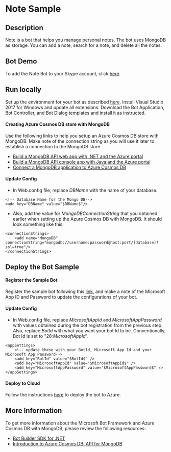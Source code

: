 # Note Sample

## Description
Note is a bot that helps you manage personal notes. The bot uses MongoDB as storage. You can add a note, search for a note, and delete all the notes.

## Bot Demo
To add the Note Bot to your Skype account, click [here](https://join.skype.com/bot/d567a1c2-ffe6-400d-b955-efc15f64f085).

## Run locally
Set up the environment for your bot as described [here](https://docs.microsoft.com/en-us/bot-framework/dotnet/bot-builder-dotnet-quickstart). Install Visual Studio 2017 for Windows and update all extensions. Download the Bot Application, Bot Controller, and Bot Dialog templates and install it as instructed.

#### Creating Azure Cosmos DB store with MongoDB

Use the following links to help you setup an Azure Cosmos DB store with MongoDB.  Make note of the connection string as you will use it later to establish a connection to the MongoDB store.

- [Build a MongoDB API web app with .NET and the Azure portal](https://docs.microsoft.com/en-us/azure/cosmos-db/create-mongodb-dotnet)
- [Build a MongoDB API console app with Java and the Azure portal](https://docs.microsoft.com/en-us/azure/cosmos-db/create-mongodb-java)
- [Connect a MongoDB application to Azure Cosmos DB](https://docs.microsoft.com/en-us/azure/cosmos-db/connect-mongodb-account)

#### Update Config

- In Web.config file, replace $DBName$ with the name of your database.
```
<!-- Database Name for the Mongo DB-->
<add key="DBName" value="$DBName$"/>
```
- Also, add the value for $MongoDBConnectionString$ that you obtained earlier when setting up the Azure Cosmos DB with MongoDB. It should look something like this:
```
<connectionStrings>
    <add name="MongoDB" connectionString="mongodb://username:password@host:port/[database]?ssl=true"/>
</connectionStrings>
```

## Deploy the Bot Sample

#### Register the Sample Bot
Register the sample bot following this [link](https://docs.microsoft.com/en-us/bot-framework/portal-register-bot), and make a note of the Microsoft App ID and Password to update the configurations of your bot.

#### Update Config

- In Web.config file, replace $MicrosoftAppId$ and $MicrosoftAppPassword$ with values obtained during the bot registration from the previous step. Also, replace $BotId$ with what you want your bot Id to be. Conventionally, Bot Id is set to "28:$MicrosoftAppId$".
```
<appSettings>
    <!-- update these with your BotId, Microsoft App Id and your Microsoft App Password-->
    <add key="BotId" value="$BotId$" />
    <add key="MicrosoftAppId" value="$MicrosoftAppId$" />
    <add key="MicrosoftAppPassword" value="$MicrosoftAppPassword$" />
</appSettings>
```

#### Deploy to Cloud

Follow the instructions [here](https://docs.microsoft.com/en-us/bot-framework/deploy-bot-overview) to deploy the bot to Azure.

## More Information
To get more information about the Microsoft Bot Framework and Azure Cosmos DB with MongoDB, please review the following resources:
- [Bot Builder SDK for .NET](https://docs.microsoft.com/en-us/bot-framework/dotnet/bot-builder-dotnet-overview)
- [Introduction to Azure Cosmos DB: API for MongoDB](https://docs.microsoft.com/en-us/azure/cosmos-db/mongodb-introduction)
